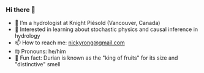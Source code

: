 ### Hi there 👋
- 🏢 I’m a hydrologist at Knight Piésold (Vancouver, Canada)
- 🌱 Interested in learning about stochastic physics and causal inference in hydrology
- 📫 How to reach me: nickyrong@gmail.com
- ♍ Pronouns: he/him
- 🙊 Fun fact: Durian is known as the "king of fruits" for its size and "distinctive" smell
<!--
**nickyrong/nickyrong** is a ✨ _special_ ✨ repository because its `README.md` (this file) appears on your GitHub profile.

Here are some ideas to get you started:

- 🔭 I’m currently working on ...
- 🌱 I’m currently learning ...
- 👯 I’m looking to collaborate on ...
- 🤔 I’m looking for help with ...
- 💬 Ask me about ...
- 📫 How to reach me: ...
- 😄 Pronouns: ...
- ⚡ Fun fact: ...
-->

